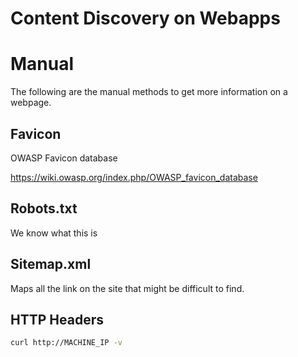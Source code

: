 # Content Discovery on Webapps

# Manual

The following are the manual methods to get more information on a webpage.

## Favicon 

OWASP Favicon database

https://wiki.owasp.org/index.php/OWASP_favicon_database

## Robots.txt

We know what this is

## Sitemap.xml

Maps all the link on the site that might be difficult to find.

## HTTP Headers

```bash
curl http://MACHINE_IP -v
```



